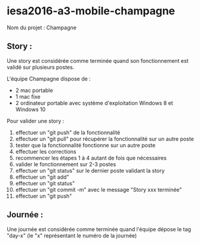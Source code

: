 # iesa2016-a3-mobile-champagne
Nom du projet : Champagne

## Story :

Une story est considérée comme terminée quand son fonctionnement est validé sur plusieurs postes.

L'équipe Champagne dispose de :
- 2 mac portable
- 1 mac fixe
- 2 ordinateur portable avec système d'exploitation Windows 8 et Windows 10

Pour valider une story :

1. effectuer un "git push" de la fonctionnalité
1. effectuer un "git pull" pour récupérer la fonctionnalité sur un autre poste
1. tester que la fonctionnalité fonctionne sur un autre poste
1. effectuer les corrections 
1. recommencer les étapes 1 à 4 autant de fois que nécessaires
1. valider le fonctionnement sur 2-3 postes
1. effectuer un "git status" sur le dernier poste validant la story
1. effectuer un "git add"
1. effectuer un "git status"
1. effectuer un "git commit -m" avec le message "Story xxx terminée"
1. effectuer un "git push"


## Journée :
Une journée est considérée comme terminée quand l'équipe dépose le tag "day-x"
(le "x" représentant le numéro de la journée) 